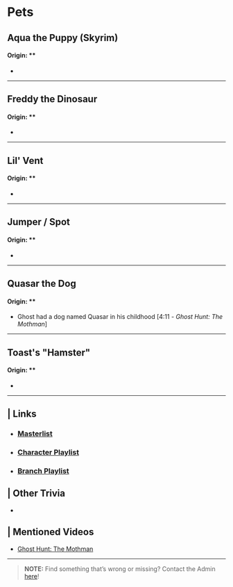 # Pets  


## Aqua the Puppy \(Skyrim)
#### Origin: **
- 
----
## Freddy the Dinosaur
#### Origin: **
- 
----
## Lil' Vent
#### Origin: **
- 
----
## Jumper / Spot
#### Origin: **
- 
----
## Quasar the Dog
#### Origin: **
- Ghost had a dog named Quasar in his childhood \[4:11 - *Ghost Hunt: The Mothman*]
----
## Toast's "Hamster"
#### Origin: **
- 

----

## | Links  
- ### [Masterlist]()  
- ### [Character Playlist]()  
- ### [Branch Playlist]()  


## | Other Trivia  
-   

## | Mentioned Videos
- [Ghost Hunt: The Mothman](https://youtu.be/np-IMVWwpEs)

----

> **NOTE:** Find something that’s wrong or missing? Contact the Admin [here](../chapter_2.html)!